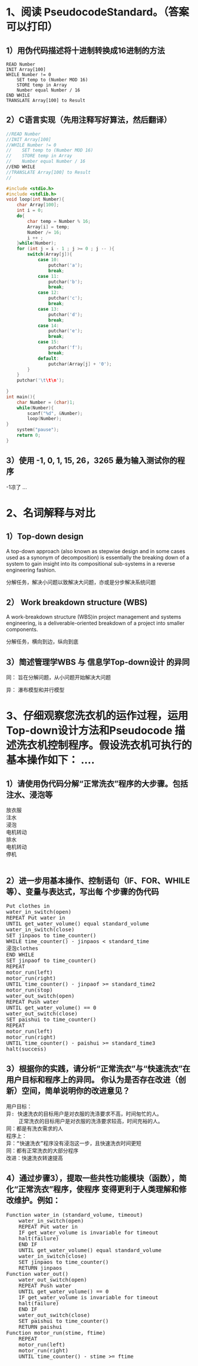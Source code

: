 # 1、阅读 PseudocodeStandard。（答案可以打印） 

## 1）用伪代码描述将十进制转换成16进制的方法

``` Pseudocode
READ Number
INIT Array[100]
WHILE Number != 0
    SET temp to (Number MOD 16)
    STORE temp in Array
    Number equal Number / 16
END WHILE
TRANSLATE Array[100] to Result

```

## 2）C语言实现（先用注释写好算法，然后翻译） 
```c
//READ Number
//INIT Array[100]
//WHILE Number != 0
//    SET temp to (Number MOD 16)
//    STORE temp in Array
//    Number equal Number / 16
//END WHILE
//TRANSLATE Array[100] to Result
//		 

#include <stdio.h>
#include <stdlib.h>
void loop(int Number){
	char Array[100];
	int i = 0;
	do{
		char temp = Number % 16;
		Array[i] = temp;
		Number /= 16;
		i ++ ;
	}while(Number);
	for (int j = i - 1 ; j >= 0 ; j -- ){
		switch(Array[j]){
			case 10:
				putchar('a');
				break;
			case 11:
				putchar('b');
				break;
			case 12:
				putchar('c');
				break;
			case 13:
				putchar('d');
				break;
			case 14:
				putchar('e');
				break;
			case 15:
				putchar('f');
				break;
			default:
				putchar(Array[j] + '0');					
		}
	}
	putchar('\t\t\n');
	
}
int main(){
	char Number = (char)1;
	while(Number){
		scanf("%d", &Number);
		loop(Number);
}
	system("pause");
	return 0;
} 
```

## 3）使用 -1,  0,  1,  15,   26，3265 最为输入测试你的程序

-1凉了 ...


# 2、名词解释与对比 

## 1）Top-down design 

A top-down approach (also known as stepwise design and in some cases used as a synonym of decomposition) is essentially the breaking down of a system to gain insight into its compositional sub-systems in a reverse engineering fashion.

分解任务，解决小问题以致解决大问题，亦或是分步解决系统问题

## 2） Work breakdown structure (WBS)

A work-breakdown structure (WBS)in project management and systems engineering, is a deliverable-oriented breakdown of a project into smaller components.<br/>

分解任务，横向到边，纵向到底

## 3）简述管理学WBS 与 信息学Top-down设计 的异同

同： 旨在分解问题，从小问题开始解决大问题

异： 瀑布模型和并行模型 

# 3、仔细观察您洗衣机的运作过程，运用Top-down设计方法和Pseudocode 描述洗衣机控制程序。假设洗衣机可执行的基本操作如下： ....

## 1）请使用伪代码分解“正常洗衣”程序的大步骤。包括注水、浸泡等
<pre>
放衣服
注水
浸泡
电机转动
排水
电机转动
停机

</pre>

## 2）进一步用基本操作、控制语句（IF、FOR、WHILE等）、变量与表达式，写出每 个步骤的伪代码 
<pre>
Put clothes in
water_in_switch(open)
REPEAT Put water in
UNTIL get_water_volume() equal standard_volume
water_in_switch(close)
SET jinpaos to time_counter() 
WHILE time_counter() - jinpaos < standard_time
浸泡clothes
END WHILE
SET jinpaof to time_counter()
REPEAT 
motor_run(left)
motor_run(right)
UNTIL time_counter() - jinpaof >= standard_time2
motor_run(stop)
water_out_switch(open)
REPEAT Push water
UNTIL get_water_volume() == 0
water_out_switch(close)
SET paishui to time_counter()
REPEAT 
motor_run(left)
motor_run(right)
UNTIL time_counter() - paishui >= standard_time3
halt(success)
</pre>

## 3）根据你的实践，请分析“正常洗衣”与“快速洗衣”在用户目标和程序上的异同。 你认为是否存在改进（创新）空间，简单说明你的改进意见？ 

<pre>
用户目标：
异: 快速洗衣的目标用户是对衣服的洗涤要求不高，时间匆忙的人。
 	正常洗衣的目标用户是对衣服的洗涤要求较高，时间充裕的人。
同：都是有洗衣需求的人
程序上：
异：“快速洗衣”程序没有浸泡这一步，且快速洗衣时间更短
同：都有正常洗衣的大部分程序
改进：快速洗衣转速提高
</pre>

## 4）通过步骤3），提取一些共性功能模块（函数），简化“正常洗衣”程序，使程序 变得更利于人类理解和修改维护。例如：

<pre>
Function water_in (standard_volume, timeout)
	water_in_switch(open)
	REPEAT Put water in
	IF get_water_volume is invariable for timeout
	halt(failure)
	END IF
	UNTIL get_water_volume() equal standard_volume
	water_in_switch(close)
	SET jinpaos to time_counter() 
	RETURN jinpaos
Function water_out()
	water_out_switch(open)
	REPEAT Push water
	UNTIL get_water_volume() == 0
	IF get_water_volume is invariable for timeout
	halt(failure)
	END IF
	water_out_switch(close)
	SET paishui to time_counter()
	RETURN paishui	
Function motor_run(stime, ftime)
	REPEAT 
	motor_run(left)
	motor_run(right)
	UNTIL time_counter() - stime >= ftime

</pre>